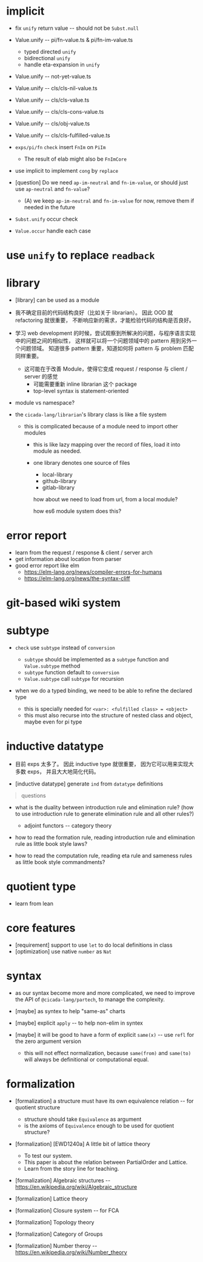 # implicit

- fix `unify` return value -- should not be `Subst.null`

- Value.unify -- pi/fn-value.ts & pi/fn-im-value.ts

  - typed directed `unify`
  - bidirectional `unify`
  - handle eta-expansion in `unify`

- Value.unify -- not-yet-value.ts

- Value.unify -- cls/cls-nil-value.ts
- Value.unify -- cls/cls-value.ts
- Value.unify -- cls/cls-cons-value.ts
- Value.unify -- cls/obj-value.ts
- Value.unify -- cls/cls-fulfilled-value.ts

- `exps/pi/fn` `check` insert `FnIm` on `PiIm`
  - The result of elab might also be `FnImCore`

- use implicit to implement `cong` by `replace`

- [question] Do we need `ap-im-neutral` and `fn-im-value`, or should just use  `ap-neutral` and `fn-value`?
   - (A) we keep `ap-im-neutral` and `fn-im-value` for now, remove them if needed in the future

- `Subst.unify` occur check

- `Value.occur` handle each case

# use `unify` to replace `readback`

# library

- [library] can be used as a module

- 我不确定目前的代码结构良好（比如关于 librarian）。
  因此 OOD 就 refactoring 就很重要，
  不断响应新的需求，才能检验代码的结构是否良好。

- 学习 web development 的时候，尝试观察到所解决的问题，与程序语言实现中的问题之间的相似性，
  这样就可以将一个问题领域中的 pattern 用到另外一个问题领域。
  知道很多 pattern 重要，知道如何将 pattern 与 problem 匹配同样重要。

  - 这可能在于改善 Module，使得它变成 request / response 与 client / server 的感觉
    - 可能需要重新 inline librarian 这个 package
    - top-level syntax is statement-oriented

- module vs namespace?

- the `cicada-lang/librarian`'s library class is like a file system

  - this is complicated because of a module need to import other modules

    - this is like lazy mapping over the record of files,
      load it into module as needed.

    - one library denotes one source of files

      - local-library
      - github-library
      - gitlab-library

      how about we need to load from url, from a local module?

      how es6 module system does this?

# error report

- learn from the request / response & client / server arch
- get information about location from parser
- good error report like elm
  - https://elm-lang.org/news/compiler-errors-for-humans
  - https://elm-lang.org/news/the-syntax-cliff

# git-based wiki system

# subtype

- `check` use `subtype` instead of `conversion`
  - `subtype` should be implemented as a `subtype` function and `Value.subtype` method
  - `subtype` function default to `conversion`
  - `Value.subtype` call `subtype` for recursion

- when we do a typed binding, we need to be able to refine the declared type
  - this is specially needed for `<var>: <fulfilled class> = <object>`
  - this must also recurse into the structure of nested class and object, maybe even for pi type

# inductive datatype

- 目前 exps 太多了。
  因此 inductive type 就很重要，
  因为它可以用来实现大多数 exps，
  并且大大地简化代码。

- [inductive datatype] generate `ind` from `datatype` definitions

> questions

- what is the duality between introduction rule and elimination rule?
  (how to use introduction rule to generate elimination rule and all other rules?)
  - adjoint functors -- category theory

- how to read the formation rule, reading introduction rule and elimination rule as little book style laws?
- how to read the computation rule, reading eta rule and sameness rules as little book style commandments?

# quotient type

- learn from lean

# core features

- [requirement] support to use `let` to do local definitions in class
- [optimization] use native `number` as `Nat`

# syntax

- as our syntax become more and more complicated,
  we need to improve the API of `@cicada-lang/partech`,
  to manage the complexity.

- [maybe] as syntex to help "same-as" charts
- [maybe] explicit `apply` -- to help non-elim in syntex
- [maybe] it will be good to have a form of explicit `same(x)` -- use `refl` for the zero argument version
  - this will not effect normalization, because `same(from)` and `same(to)` will always be definitional or computational equal.

# formalization

- [formalization] a structure must have its own equivalence relation -- for quotient structure
  - structure should take `Equivalence` as argument
  - is the axioms of `Equivalence` enough to be used for quotient structure?

- [formalization] [EWD1240a] A little bit of lattice theory
  - To test our system.
  - This paper is about the relation between PartialOrder and Lattice.
  - Learn from the story line for teaching.
- [formalization] Algebraic structures -- https://en.wikipedia.org/wiki/Algebraic_structure
- [formalization] Lattice theory
- [formalization] Closure system -- for FCA
- [formalization] Topology theory
- [formalization] Category of Groups
- [formalization] Number theroy -- https://en.wikipedia.org/wiki/Number_theory
